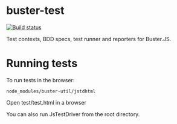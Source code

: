 # buster-test

[![Build status](https://secure.travis-ci.org/busterjs/buster-test.png?branch=master)](http://travis-ci.org/busterjs/buster-test)

Test contexts, BDD specs, test runner and reporters for Buster.JS.

# Running tests

To run tests in the browser:

    node_modules/buster-util/jstdhtml

Open test/test.html in a browser

You can also run JsTestDriver from the root directory.
